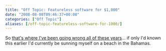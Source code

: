 ```yaml
---
title: "Off Topic: Featureless software for $1,000"
date: "2008-08-08T09:46:37+00:00"
categories: ["Off Topic"]
aliases: [/off-topic-featureless-software-for-1000/]
---
```


So [that's where I've been going wrong all of these years](http://latimesblogs.latimes.com/technology/2008/08/iphone-i-am-ric.html)... if only I'd known this earlier I'd currently be sunning myself on a beach in the Bahamas.
